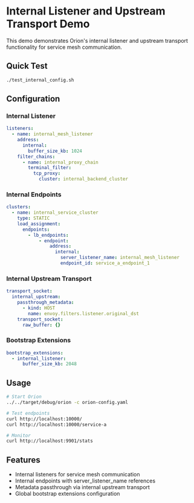 # Internal Listener and Upstream Transport Demo

This demo demonstrates Orion's internal listener and upstream transport functionality for service mesh communication.

## Quick Test

```bash
./test_internal_config.sh
```

## Configuration

### Internal Listener

```yaml
listeners:
  - name: internal_mesh_listener
    address:
      internal:
        buffer_size_kb: 1024
    filter_chains:
      - name: internal_proxy_chain
        terminal_filter:
          tcp_proxy:
            cluster: internal_backend_cluster
```

### Internal Endpoints

```yaml
clusters:
  - name: internal_service_cluster
    type: STATIC
    load_assignment:
      endpoints:
        - lb_endpoints:
            - endpoint:
                address:
                  internal:
                    server_listener_name: internal_mesh_listener
                    endpoint_id: service_a_endpoint_1
```

### Internal Upstream Transport

```yaml
transport_socket:
  internal_upstream:
    passthrough_metadata:
      - kind: HOST
        name: envoy.filters.listener.original_dst
    transport_socket:
      raw_buffer: {}
```

### Bootstrap Extensions

```yaml
bootstrap_extensions:
  - internal_listener:
      buffer_size_kb: 2048
```

## Usage

```bash
# Start Orion
../../target/debug/orion -c orion-config.yaml

# Test endpoints
curl http://localhost:10000/
curl http://localhost:10000/service-a

# Monitor
curl http://localhost:9901/stats
```

## Features

- Internal listeners for service mesh communication
- Internal endpoints with server_listener_name references
- Metadata passthrough via internal upstream transport
- Global bootstrap extensions configuration
